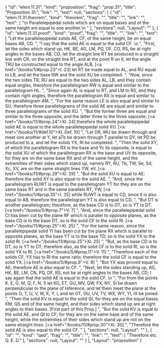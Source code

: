 {
  "id": "elem.11.31",
  "kind": "proposition",
  "frag": "prop.31",
  "title": "Proposition 31.",
  "link": "",
  "text": null,
  "sections": [
    {
      "id": "elem.11.31.theorem",
      "kind": "theorem",
      "frag": "",
      "title": "",
      "link": "",
      "text": [
        "\n       Parallelepipedal solids which are on equal bases and of the same height are equal to one another.\n      "
      ],
      "sections": null,
      "Layout": ""
    },
    {
      "id": "elem.11.31.proof",
      "kind": "proof",
      "frag": "",
      "title": "",
      "link": "",
      "text": [
        "Let the parallelepipedal solids AE, CF, of the same height, be on equal bases AB, CD. ",
        "I say that the solid AE is equal to the solid CF. \n      ",
        "First, let the sides which stand up, HK, BE, AG, LM, PQ, DF, CO, RS, be at right angles to the bases AB, CD; let the straight line RT be produced in a straight line with CR; on the straight line RT, and at the point R on it, let the angle TRU be constructed equal to the angle ALB, [<a href=\"/books/1/#prop.23\">I. 23</a>] let RT be made equal to AL, and RU equal to LB, and let the base RW and the solid XU be completed. ",
        "Now, since the two sides TR, RU are equal to the two sides AL, LB, and they contain equal angles, therefore the parallelogram RW is equal and similar to the parallelogram HL. ",
        "Since again AL is equal to RT, and LM to RS, and they contain right angles, therefore the parallelogram RX is equal and similar to the parallelogram AM. ",
        "For the same reason LE is also equal and similar to SU; therefore three parallelograms of the solid AE are equal and similar to three parallelograms of the solid XU. ",
        "But the former three are equal and similar to the three opposite, and the latter three to the three opposite; [<a href=\"/books/11/#prop.24\">XI. 24</a>] therefore the whole parallelepipedal solid AE is equal to the whole parallelepipedal solid XU. [<a href=\"/books/11/#def.10\">XI. Def. 10</a>] ",
        "Let DR, WU be drawn through and meet one another at Y, let aTb be drawn through T parallel to DY, let PD be produced to a, and let the solids YX, RI be completed. ",
        "Then the solid XY, of which the parallelogram RX is the base and Yc its opposite, is equal to the solid XU of which the parallelogram RX is the base and UV its opposite, for they are on the same base RX and of the same height, and the extremities of their sides which stand up, namely RY, RU, Tb, TW, Se, Sd, Xc, XV, are on the same straight lines YW, eV. [<a href=\"/books/11/#prop.29\">XI. 29</a>] ",
        "But the solid XU is equal to AE: therefore the solid XY is also equal to the solid AE. ",
        "And, since the parallelogram RUWT is equal to the parallelogram YT for they are on the same base RT and in the same parallels RT, YW, [<a href=\"/books/1/#prop.35\">I. 35</a>] while RUWT is equal to CD, since it is also equal to AB, therefore the parallelogram YT is also equal to CD. ",
        "But DT is another parallelogram; therefore, as the base CD is to DT, so is YT to DT. [<a href=\"/books/5/#prop.7\">V. 7</a>] ",
        "And, since the parallelepipedal solid CI has been cut by the plane RF which is parallel to opposite planes, as the base CD is to the base DT, so is the solid CF to the solid RI. [<a href=\"/books/11/#prop.25\">XI. 25</a>] ",
        "For the same reason, since the parallelepipedal solid YI has been cut by the plane RX which is parallel to opposite planes, as the base YT is to the base TD, so is the solid YX to the solid RI. [<a href=\"/books/11/#prop.25\">XI. 25</a>] ",
        "But, as the base CD is to DT, so is YT to DT; therefore also, as the solid CF is to the solid RI, so is the solid YX to RI. [<a href=\"/books/5/#prop.11\">V. 11</a>] ",
        "Therefore each of the solids CF, YX has to RI the same ratio; therefore the solid CF is equal to the solid YX. [<a href=\"/books/5/#prop.9\">V. 9</a>] ",
        "But YX was proved equal to AE; therefore AE is also equal to CF. ",
        "Next, let the sides standing up, AG, HK, BE, LM, CN, PQ, DF, RS, not be at right angles to the bases AB, CD; I say again that the solid AE is equal to the solid CF. \n      ",
        "For from the points K, E, G, M, Q, F, N, S let KO, ET, GU, MV, QW, FX, NY, SI be drawn perpendicular to the plane of reference, and let them meet the plane at the points O, T, U, V, W, X, Y, I, and let OT, OU, UV, TV, WX, WY, YI, IX be joined. ",
        "Then the solid KV is equal to the solid QI, for they are on the equal bases KM, QS and of the same height, and their sides which stand up are at right angles to their bases. [First part of this Prop.] ",
        "But the solid KV is equal to the solid AE, and QI to CF; for they are on the same base and of the same height, while the extremities of their sides which stand up are not on the same straight lines. [<a href=\"/books/11/#prop.30\">XI. 30</a>] ",
        "Therefore the solid AE is also equal to the solid CF. "
      ],
      "sections": null,
      "Layout": ""
    },
    {
      "id": "",
      "kind": "qed",
      "frag": "",
      "title": "",
      "link": "",
      "text": [
        "Therefore etc. Q. E. D."
      ],
      "sections": null,
      "Layout": ""
    }
  ],
  "Layout": "proposition"
}
